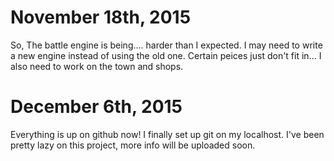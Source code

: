 # November 18th, 2015
So, The battle engine is being.... harder than I expected.
I may need to write a new engine instead of using the old one.
Certain peices just don't fit in... I also need to work on the town and shops.

# December 6th, 2015
Everything is up on github now! I finally set up git on my localhost. 
I've been pretty lazy on this project, more info will be uploaded soon.
